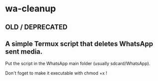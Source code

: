 # wa-cleanup
## OLD / DEPRECATED
## A simple Termux script that deletes WhatsApp sent media.

Put the script in the WhatsApp main folder (usually sdcard/WhatsApp).

Don't foget to make it executable with chmod +x !
